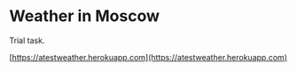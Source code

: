 Weather in Moscow
=============================

Trial task.

[https://atestweather.herokuapp.com](https://atestweather.herokuapp.com)